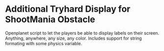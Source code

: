 # Additional Tryhard Display for ShootMania Obstacle

Openplanet script to let the players be able to display labels on their screen.
Anything, anywhere, any size, any color. Includes support for string formating with some physics variable.
